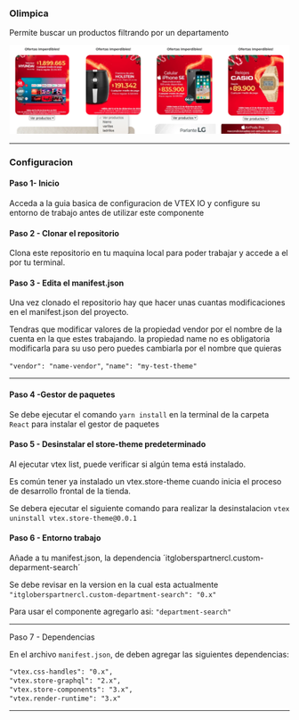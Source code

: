 ### Olimpica 

Permite buscar un productos filtrando por un departamento


![](https://github.com/Andrezgrondona/itgloberspartnercl-custom-deparment-search/blob/feature_rout_component/react/src/assets/desktopImage.png?raw=true)

----------------------
### Configuracion

#### Paso 1- Inicio
Acceda a la guia basica de configuracion de VTEX IO y configure su entorno de trabajo antes de utilizar este componente


#### Paso 2 - Clonar el repositorio
Clona este repositorio en tu maquina local para poder trabajar y accede a el por tu terminal.


#### Paso 3 - Edita el manifest.json
Una vez clonado el repositorio hay que hacer unas cuantas modificaciones en el manifest.json del proyecto.

Tendras que modificar valores de la propiedad vendor por el nombre de la cuenta en la que estes trabajando. la propiedad name no es obligatoria modificarla para su uso pero puedes cambiarla por el nombre que quieras

`"vendor": "name-vendor"`, `"name": "my-test-theme"`

--------

#### Paso 4 -Gestor de paquetes

Se debe ejecutar el comando `yarn install` en la terminal de la carpeta `React` para instalar el gestor de paquetes

#### Paso 5 - Desinstalar el store-theme predeterminado
Al ejecutar vtex list, puede verificar si algún tema está instalado.

Es común tener ya instalado un vtex.store-theme cuando inicia el proceso de desarrollo frontal de la tienda.

Se debera ejecutar el siguiente comando para realizar la desinstalacion
`vtex uninstall vtex.store-theme@0.0.1`

#### Paso 6 - Entorno trabajo

Añade a tu manifest.json, la dependencia ´itgloberspartnercl.custom-deparment-search´

Se debe revisar en la version en la cual esta actualmente `"itgloberspartnercl.custom-department-search": "0.x"`

Para usar el componente agregarlo asi: `"department-search"`

--------

Paso 7 - Dependencias

En el archivo `manifest.json`,  de deben agregar las siguientes dependencias:

	"vtex.css-handles": "0.x",
	"vtex.store-graphql": "2.x",
	"vtex.store-components": "3.x",
	"vtex.render-runtime": "3.x"

---------

